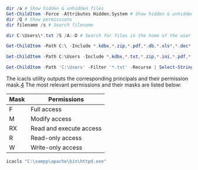 ```powershell
dir /a # Show hidden & unhidden files
Get-ChildItem -Force -Attributes Hidden,System # Show hidden & unhidden files
dir /Q # Show permissions
dir filename /s # Search filename
```

```powershell
dir C:\Users\*.txt /S /A:-D # Search for files in the home of the user (adapt for other files)
```

```powershell
Get-ChildItem -Path C:\ -Include *.kdbx,*.zip,*.pdf,*.db,*.xls*,*.doc* -File -Recurse -ErrorAction SilentlyContinue # Find all Keepass databases (adapt for other files)
```

```powershell
Get-ChildItem -Path C:\Users -Include *.kdbx,*.txt,*.zip,*.ini,*.pdf,*.db,*.xls*,*.doc* -File -Recurse -ErrorAction SilentlyContinue # Search for files in the home of the user 
```

```powershell
Get-ChildItem -Path 'C:\Users' -Filter '*.txt' -Recurse | Select-String -Pattern 'password' -ErrorAction SilentlyContinue # Search for words in file (like grep)
```

The icacls utility outputs the corresponding principals and their permission mask.[4](https://portal.offsec.com/courses/pen-200-44065/learning/windows-privilege-escalation-45276/leveraging-windows-services-185051/service-binary-hijacking-45284#fn-local_id_62-4) The most relevant permissions and their masks are listed below:

|Mask|Permissions|
|---|---|
|F|Full access|
|M|Modify access|
|RX|Read and execute access|
|R|Read-only access|
|W|Write-only access|

```powershell
icacls "C:\xampp\apache\bin\httpd.exe"
```